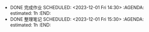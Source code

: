 - DONE 完成作业
  SCHEDULED: <2023-12-01 Fri 14:30>
  :AGENDA:
  estimated: 1h
  :END:
- DONE 整理笔记
  SCHEDULED: <2023-12-01 Fri 15:30>
  :AGENDA:
  estimated: 1h
  :END:
